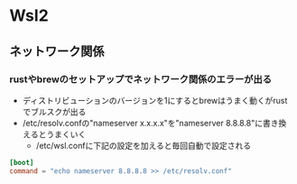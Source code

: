 # Wsl2
## ネットワーク関係
### rustやbrewのセットアップでネットワーク関係のエラーが出る
* ディストリビューションのバージョンを1にするとbrewはうまく動くがrustでブルスクが出る
* /etc/resolv.confの"nameserver x.x.x.x"を"nameserver 8.8.8.8"に書き換えるとうまくいく
  * /etc/wsl.confに下記の設定を加えると毎回自動で設定される
```conf
[boot]
command = "echo nameserver 8.8.8.8 >> /etc/resolv.conf"
```
